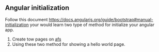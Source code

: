 ## Angular initialization

Follow this document https://docs.angularjs.org/guide/bootstrap#manual-initialization your would learn two type of method for initialize your angular app.

1. Create tow pages on [afs](https://github.com/AngularStudyGroup/afs)
2. Using these two method for showing a hello world page.
